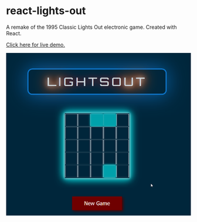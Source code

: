 # react-lights-out
A remake of the 1995 Classic Lights Out electronic game. Created with React.

[Click here for live demo.](https://ismaelvazquezjr.com/react-projects/lights-out/)

![Lights Out Screenshot](https://github.com/ismaelvazquezjr/react-lights-out/blob/master/lights_out_screencap.png)
